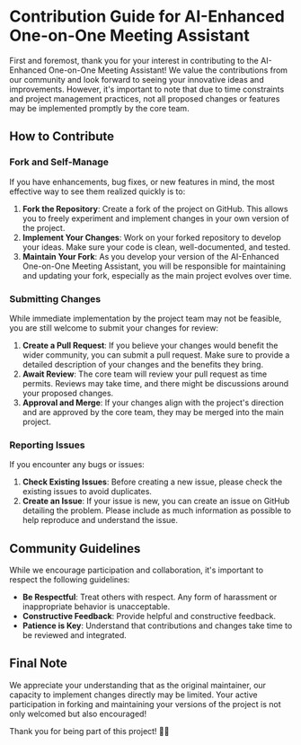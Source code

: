 # Contribution Guide for AI-Enhanced One-on-One Meeting Assistant

First and foremost, thank you for your interest in contributing to the AI-Enhanced One-on-One Meeting Assistant! We value the contributions from our community and look forward to seeing your innovative ideas and improvements. However, it's important to note that due to time constraints and project management practices, not all proposed changes or features may be implemented promptly by the core team.

## How to Contribute

### Fork and Self-Manage

If you have enhancements, bug fixes, or new features in mind, the most effective way to see them realized quickly is to:

1. **Fork the Repository**: Create a fork of the project on GitHub. This allows you to freely experiment and implement changes in your own version of the project.
2. **Implement Your Changes**: Work on your forked repository to develop your ideas. Make sure your code is clean, well-documented, and tested.
3. **Maintain Your Fork**: As you develop your version of the AI-Enhanced One-on-One Meeting Assistant, you will be responsible for maintaining and updating your fork, especially as the main project evolves over time.

### Submitting Changes

While immediate implementation by the project team may not be feasible, you are still welcome to submit your changes for review:

1. **Create a Pull Request**: If you believe your changes would benefit the wider community, you can submit a pull request. Make sure to provide a detailed description of your changes and the benefits they bring.
2. **Await Review**: The core team will review your pull request as time permits. Reviews may take time, and there might be discussions around your proposed changes.
3. **Approval and Merge**: If your changes align with the project's direction and are approved by the core team, they may be merged into the main project.

### Reporting Issues

If you encounter any bugs or issues:

1. **Check Existing Issues**: Before creating a new issue, please check the existing issues to avoid duplicates.
2. **Create an Issue**: If your issue is new, you can create an issue on GitHub detailing the problem. Please include as much information as possible to help reproduce and understand the issue.

## Community Guidelines

While we encourage participation and collaboration, it's important to respect the following guidelines:

- **Be Respectful**: Treat others with respect. Any form of harassment or inappropriate behavior is unacceptable.
- **Constructive Feedback**: Provide helpful and constructive feedback.
- **Patience is Key**: Understand that contributions and changes take time to be reviewed and integrated.

## Final Note

We appreciate your understanding that as the original maintainer, our capacity to implement changes directly may be limited. Your active participation in forking and maintaining your versions of the project is not only welcomed but also encouraged!

Thank you for being part of this project! 🌟🚀
